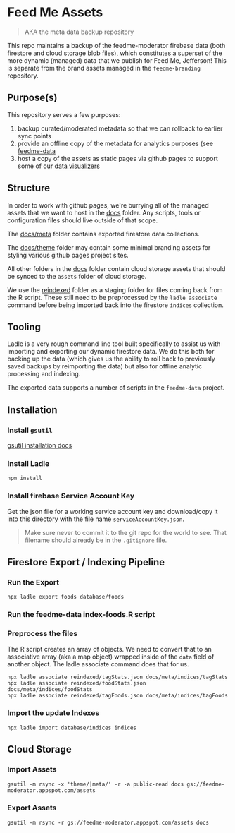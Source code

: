 # Feed Me Assets

> AKA the meta data backup repository

This repo maintains a backup of the feedme-moderator firebase data (both firestore and cloud storage blob files), which constitutes a superset of the more dynamic (managed) data that we publish for Feed Me, Jefferson! This is separate from the brand assets managed in the `feedme-branding` repository. 

## Purpose(s)

This repository serves a few purposes:

1. backup curated/moderated metadata so that we can rollback to earlier sync points
2. provide an offline copy of the metadata for analytics purposes (see [feedme-data](https://github.com/feedmejefferson/feedme-data)
3. host a copy of the assets as static pages via github pages to support some of our [data visualizers](https://feedmejefferson.github.io/feedme-data/)

## Structure 

In order to work with github pages, we're burrying all of the managed assets that we want to host in the [docs](docs) folder. Any scripts, tools or configuration files should live outside of that scope.

The [docs/meta](docs/meta) folder contains exported firestore data collections.

The [docs/theme](docs/theme) folder may contain some minimal branding assets for styling various github pages project sites.

All other folders in the [docs](docs) folder contain cloud storage assets that should be synced to the `assets` folder of cloud storage.

We use the [reindexed](reindexed) folder as a staging folder for files coming back from the R script. These still need to be preprocessed by the `ladle associate` command before being imported back into the firestore `indices` collection.

## Tooling

Ladle is a very rough command line tool built specifically to assist us with importing and exporting our dynamic firestore data. We do this both for backing up the data (which gives us the ability to roll back to previously saved backups by reimporting the data) but also for offline analytic processing and indexing. 

The exported data supports a number of scripts in the `feedme-data` project. 


## Installation

### Install `gsutil`

[gsutil installation docs](https://cloud.google.com/storage/docs/gsutil_install)

### Install Ladle

    npm install
    
### Install firebase Service Account Key

Get the json file for a working service account key and download/copy it into this directory with the file name `serviceAccountKey.json`. 

> Make sure never to commit it to the git repo for the world to see. That filename should already be in the `.gitignore` file. 

## Firestore Export / Indexing Pipeline

### Run the Export

```
npx ladle export foods database/foods
```

### Run the feedme-data index-foods.R script

### Preprocess the files

The R script creates an array of objects. We need to convert that to an associative array (aka a map object) wrapped inside of the `data` field of another object. The ladle associate command does that for us.

```
npx ladle associate reindexed/tagStats.json docs/meta/indices/tagStats
npx ladle associate reindexed/foodStats.json docs/meta/indices/foodStats
npx ladle associate reindexed/tagFoods.json docs/meta/indices/tagFoods
```

### Import the update Indexes

```
npx ladle import database/indices indices
```

## Cloud Storage

### Import Assets

    gsutil -m rsync -x 'theme/|meta/' -r -a public-read docs gs://feedme-moderator.appspot.com/assets

### Export Assets

    gsutil -m rsync -r gs://feedme-moderator.appspot.com/assets docs

